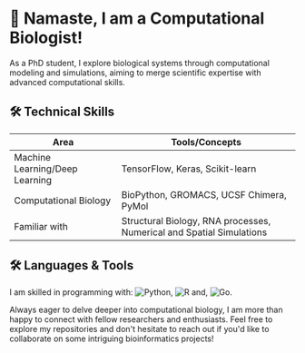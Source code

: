 # 👋 Namaste, I am a Computational Biologist!

As a PhD student, I explore biological systems through computational modeling and simulations, aiming to merge scientific expertise with advanced computational skills.

## 🛠️ Technical Skills

| Area                          | Tools/Concepts                                  |
| ------------------------------|-------------------------------------------------|
| Machine Learning/Deep Learning | TensorFlow, Keras, Scikit-learn                  |
| Computational Biology          | BioPython, GROMACS, UCSF Chimera, PyMol          |
| Familiar with                  | Structural Biology, RNA processes, Numerical and Spatial Simulations |

## 🛠️ Languages & Tools

I am skilled in programming with: ![Python](https://img.shields.io/badge/-Python-3776AB?logo=python&logoColor=white), ![R](https://img.shields.io/badge/-R-276DC3?logo=r&logoColor=white) and, ![Go](https://img.shields.io/badge/-Go-00ADD8?logo=go&logoColor=white).


Always eager to delve deeper into computational biology, I am more than happy to connect with fellow researchers and enthusiasts. Feel free to explore my repositories and don't hesitate to reach out if you'd like to collaborate on some intriguing bioinformatics projects!

<!--
shashankpritam/shashankpritam is a ✨ special ✨ repository because its `README.md` (this file) appears on your GitHub profile.
You can click the Preview link to take a look at your changes.
-->
